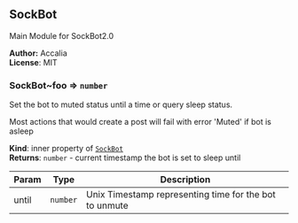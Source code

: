 <a name="module_SockBot"></a>
## SockBot
Main Module for SockBot2.0

**Author:** Accalia  
**License**: MIT  
<a name="module_SockBot..foo"></a>
### SockBot~foo ⇒ <code>number</code>
Set the bot to muted status until a time or query sleep status.

Most actions that would create a post will fail with error 'Muted' if bot is
asleep

**Kind**: inner property of <code>[SockBot](#module_SockBot)</code>  
**Returns**: <code>number</code> - current timestamp the bot is set to sleep until  

| Param | Type | Description |
| --- | --- | --- |
| until | <code>number</code> | Unix Timestamp representing time for the bot to unmute |

